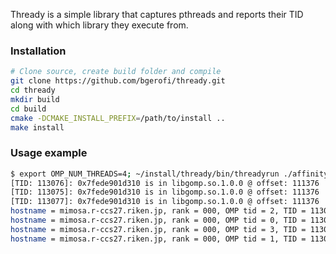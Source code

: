 Thready is a simple library that captures pthreads and reports their TID along with which library they execute from.

### Installation

```bash
# Clone source, create build folder and compile
git clone https://github.com/bgerofi/thready.git
cd thready
mkdir build
cd build
cmake -DCMAKE_INSTALL_PREFIX=/path/to/install ..
make install
```

### Usage example

```bash
$ export OMP_NUM_THREADS=4; ~/install/thready/bin/threadyrun ./affinity-gnuopenmp
[TID: 113076]: 0x7fede901d310 is in libgomp.so.1.0.0 @ offset: 111376
[TID: 113075]: 0x7fede901d310 is in libgomp.so.1.0.0 @ offset: 111376
[TID: 113077]: 0x7fede901d310 is in libgomp.so.1.0.0 @ offset: 111376
hostname = mimosa.r-ccs27.riken.jp, rank = 000, OMP tid = 2, TID = 113076, CPU = 0, affinity = 0 1 2 3 4
hostname = mimosa.r-ccs27.riken.jp, rank = 000, OMP tid = 0, TID = 113074, CPU = 1, affinity = 0 1 2 3 4
hostname = mimosa.r-ccs27.riken.jp, rank = 000, OMP tid = 3, TID = 113077, CPU = 4, affinity = 0 1 2 3 4
hostname = mimosa.r-ccs27.riken.jp, rank = 000, OMP tid = 1, TID = 113075, CPU = 4, affinity = 0 1 2 3 4
```

